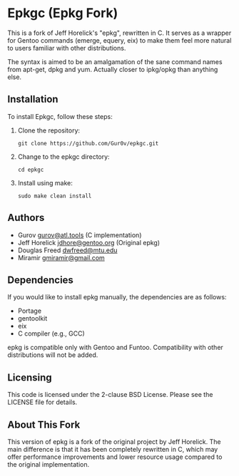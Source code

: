 # Epkgc (Epkg Fork)

This is a fork of Jeff Horelick's "epkg", rewritten in C. It serves as a wrapper for Gentoo commands (emerge, equery, eix) to make them feel more natural to users familiar with other distributions.

The syntax is aimed to be an amalgamation of the sane command names from apt-get, dpkg and yum. Actually closer to ipkg/opkg than anything else.

## Installation

To install Epkgc, follow these steps:

1. Clone the repository:
   ```
   git clone https://github.com/Gur0v/epkgc.git
   ```

2. Change to the epkgc directory:
   ```
   cd epkgc
   ```

3. Install using make:
   ```
   sudo make clean install
   ```


## Authors

* Gurov <gurov@atl.tools> (C implementation)
* Jeff Horelick <jdhore@gentoo.org> (Original epkg)
* Douglas Freed <dwfreed@mtu.edu>
* Miramir <gmiramir@gmail.com>

## Dependencies

If you would like to install epkg manually, the dependencies are as follows:

* Portage
* gentoolkit
* eix
* C compiler (e.g., GCC)

epkg is compatible only with Gentoo and Funtoo. Compatibility with other distributions will not be added.

## Licensing

This code is licensed under the 2-clause BSD License. Please see the LICENSE file for details.

## About This Fork

This version of epkg is a fork of the original project by Jeff Horelick. The main difference is that it has been completely rewritten in C, which may offer performance improvements and lower resource usage compared to the original implementation.
